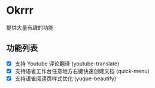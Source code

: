 # Okrrr

提供大量有趣的功能

## 功能列表

- [x] 支持 Youtube 评论翻译 (youtube-translate)
- [x] 支持语雀工作台任意地方右键快速创建文档 (quick-menu)
- [x] 支持语雀阅读页样式优化 (yuque-beautify)
